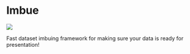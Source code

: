 # Imbue

![](https://github.com/jsextonn/imbue/workflows/build/badge.svg)

Fast dataset imbuing framework for making sure your data is ready for presentation!
